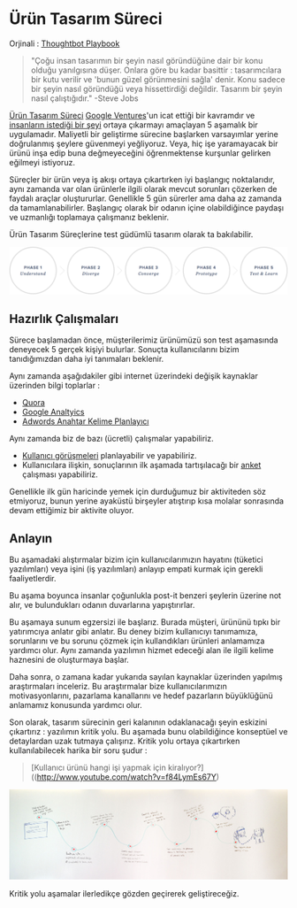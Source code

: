 # Ürün Tasarım Süreci
Orjinali : [Thoughtbot Playbook](http://playbook.thoughtbot.com)

> "Çoğu insan tasarımın bir şeyin nasıl göründüğüne dair bir konu olduğu
> yanılgısına düşer. Onlara göre bu kadar basittir : tasarımcılara bir kutu
> verilir ve 'bunun güzel görünmesini sağla' denir. Konu sadece bir şeyin nasıl
> göründüğü veya hissettirdiği değildir. Tasarım bir şeyin nasıl çalıştığıdır."
> -Steve Jobs

[Ürün Tasarım Süreci](http://robots.thoughtbot.com/the-product-design-sprint)
[Google Ventures](http://gv.com/design)'un icat ettiği bir kavramdır ve [insanların istediği bir şeyi](http://paulgraham.com/good.html) ortaya çıkarmayı amaçlayan 5 aşamalık bir uygulamadır. Maliyetli bir geliştirme sürecine başlarken varsayımlar yerine doğrulanmış şeylere güvenmeyi yeğliyoruz. Veya, hiç işe yaramayacak bir ürünü inşa edip buna değmeyeceğini öğrenmektense kurşunlar gelirken eğilmeyi istiyoruz.

Süreçler bir ürün veya iş akışı ortaya çıkartırken iyi başlangıç noktalarıdır,
aynı zamanda var olan ürünlerle ilgili olarak mevcut sorunları çözerken de
faydalı araçlar oluştururlar. Genellikle 5 gün sürerler ama daha az zamanda da
tamamlanabilirler. Başlangıç olarak bir odanın içine olabildiğince paydaşı ve
uzmanlığı toplamaya çalışmanız beklenir. 

Ürün Tasarım Süreçlerine test güdümlü tasarım olarak ta bakılabilir.

![Sprint Aşamaları](../images/design_sprint_phases.png)

## Hazırlık Çalışmaları

Sürece başlamadan önce, müşterilerimiz ürünümüzü son test aşamasında deneyecek 5
gerçek kişiyi bulurlar. Sonuçta kullanıcılarını bizim tanıdığımızdan daha iyi
tanımaları beklenir.

Aynı zamanda aşağıdakiler gibi internet üzerindeki değişik kaynaklar üzerinden
bilgi toplarlar :

* [Quora](http://quora.com)
* [Google Analtyics](http://analytics.google.com)
* [Adwords Anahtar Kelime Planlayıcı](https://adwords.google.com/ko/KeywordPlanner/Home)

Aynı zamanda biz de bazı (ücretli) çalışmalar yapabiliriz. 

* [Kullanıcı görüşmeleri](http://www.nngroup.com/articles/interviewing-users/) planlayabilir ve yapabiliriz.
* Kullanıcılara ilişkin, sonuçlarının ilk aşamada tartışılacağı bir [anket](http://www.google.com/insights/consumersurveys/use_cases) çalışması yapabiliriz.

Genellikle ilk gün haricinde yemek için durduğumuz bir aktiviteden söz
etmiyoruz, bunun yerine ayaküstü birşeyler atıştırıp kısa molalar sonrasında
devam ettiğimiz bir aktivite oluyor.

## Anlayın

Bu aşamadaki alıştırmalar bizim için kullanıcılarımızın hayatını (tüketici
yazılımları) veya işini (iş yazılımları) anlayıp empati kurmak için gerekli faaliyetlerdir.

Bu aşama boyunca insanlar çoğunlukla post-it benzeri şeylerin üzerine not alır,
ve bulundukları odanın duvarlarına yapıştırırlar.

Bu aşamaya sunum egzersizi ile başlarız. Burada müşteri, ürününü tıpkı bir
yatırımcıya anlatır gibi anlatır. Bu deney bizim kullanıcıyı tanımamıza,
sorunlarını ve bu sorunu çözmek için kullandıkları ürünleri anlamamıza yardımcı
olur. Aynı zamanda yazılımın hizmet edeceği alan ile ilgili kelime haznesini de
oluşturmaya başlar.

Daha sonra, o zamana kadar yukarıda sayılan kaynaklar üzerinden yapılmış
araştırmaları inceleriz. Bu araştırmalar bize kullanıcılarımızın
motivasyonlarını, pazarlama kanallarını ve hedef pazarların büyüklüğünü
anlamamız konusunda yardımcı olur. 

Son olarak, tasarım sürecinin geri kalanının odaklanacağı şeyin eskizini
çıkartırız : yazılımın kritik yolu. Bu aşamada bunu olabildiğince konseptüel ve
detaylardan uzak tutmaya çalışırız. Kritik yolu ortaya çıkartırken
kullanılabilecek harika bir soru şudur :

> [Kullanıcı ürünü hangi işi yapmak için kiralıyor?]((http://www.youtube.com/watch?v=f84LymEs67Y)

![Kritik Yol](../images/criticalpath.jpg)

Kritik yolu aşamalar ilerledikçe gözden geçirerek geliştireceğiz.

